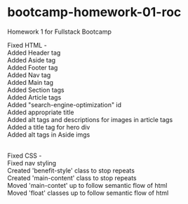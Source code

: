 # bootcamp-homework-01-roc
Homework 1 for Fullstack Bootcamp


Fixed HTML - 
<br>
Added Header tag
<br>
Added Aside tag
<br>
Added Footer tag
<br>
Added Nav tag
<br>
Added Main tag
<br>
Added Section tags
<br>
Added Article tags
<br>
Added "search-engine-optimization" id
<br>
Added appropriate title
<br>
Added alt tags and descriptions for images in article tags
<br>
Added a title tag for hero div
<br>
Added alt tags in Aside imgs
<br>
<br>

Fixed CSS -
<br>
Fixed nav styling
<br>
Created 'benefit-style' class to stop repeats
<br>
Created 'main-content' class to stop repeats
<br>
Moved 'main-contet' up to follow semantic flow of html
<br>
Moved 'float' classes up to follow semantic flow of html

